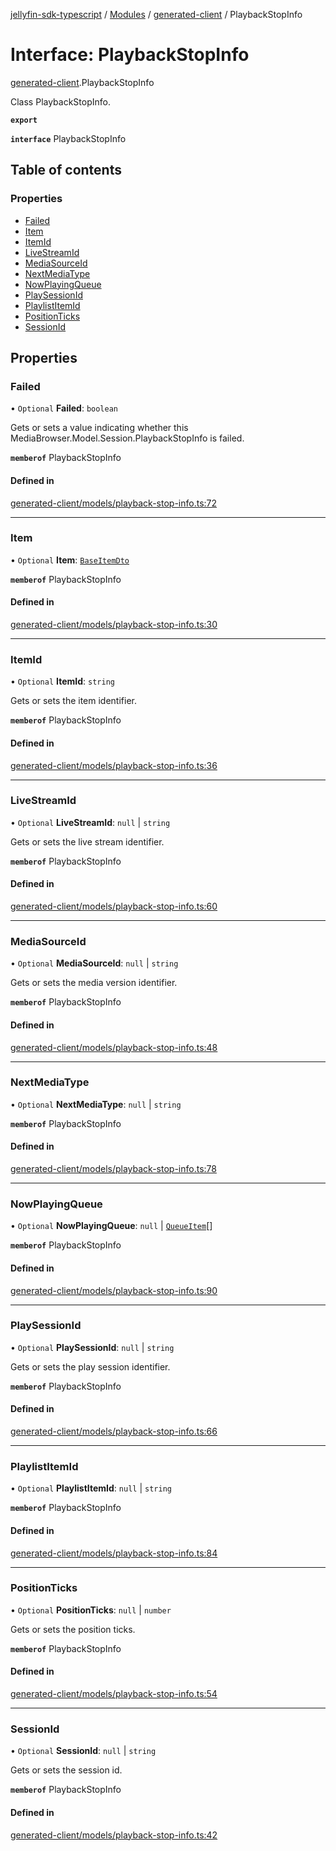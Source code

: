 [jellyfin-sdk-typescript](../README.md) / [Modules](../modules.md) / [generated-client](../modules/generated_client.md) / PlaybackStopInfo

# Interface: PlaybackStopInfo

[generated-client](../modules/generated_client.md).PlaybackStopInfo

Class PlaybackStopInfo.

**`export`**

**`interface`** PlaybackStopInfo

## Table of contents

### Properties

- [Failed](generated_client.PlaybackStopInfo.md#failed)
- [Item](generated_client.PlaybackStopInfo.md#item)
- [ItemId](generated_client.PlaybackStopInfo.md#itemid)
- [LiveStreamId](generated_client.PlaybackStopInfo.md#livestreamid)
- [MediaSourceId](generated_client.PlaybackStopInfo.md#mediasourceid)
- [NextMediaType](generated_client.PlaybackStopInfo.md#nextmediatype)
- [NowPlayingQueue](generated_client.PlaybackStopInfo.md#nowplayingqueue)
- [PlaySessionId](generated_client.PlaybackStopInfo.md#playsessionid)
- [PlaylistItemId](generated_client.PlaybackStopInfo.md#playlistitemid)
- [PositionTicks](generated_client.PlaybackStopInfo.md#positionticks)
- [SessionId](generated_client.PlaybackStopInfo.md#sessionid)

## Properties

### Failed

• `Optional` **Failed**: `boolean`

Gets or sets a value indicating whether this MediaBrowser.Model.Session.PlaybackStopInfo is failed.

**`memberof`** PlaybackStopInfo

#### Defined in

[generated-client/models/playback-stop-info.ts:72](https://github.com/thornbill/jellyfin-sdk-typescript/blob/e4df7f8/src/generated-client/models/playback-stop-info.ts#L72)

___

### Item

• `Optional` **Item**: [`BaseItemDto`](generated_client.BaseItemDto.md)

**`memberof`** PlaybackStopInfo

#### Defined in

[generated-client/models/playback-stop-info.ts:30](https://github.com/thornbill/jellyfin-sdk-typescript/blob/e4df7f8/src/generated-client/models/playback-stop-info.ts#L30)

___

### ItemId

• `Optional` **ItemId**: `string`

Gets or sets the item identifier.

**`memberof`** PlaybackStopInfo

#### Defined in

[generated-client/models/playback-stop-info.ts:36](https://github.com/thornbill/jellyfin-sdk-typescript/blob/e4df7f8/src/generated-client/models/playback-stop-info.ts#L36)

___

### LiveStreamId

• `Optional` **LiveStreamId**: ``null`` \| `string`

Gets or sets the live stream identifier.

**`memberof`** PlaybackStopInfo

#### Defined in

[generated-client/models/playback-stop-info.ts:60](https://github.com/thornbill/jellyfin-sdk-typescript/blob/e4df7f8/src/generated-client/models/playback-stop-info.ts#L60)

___

### MediaSourceId

• `Optional` **MediaSourceId**: ``null`` \| `string`

Gets or sets the media version identifier.

**`memberof`** PlaybackStopInfo

#### Defined in

[generated-client/models/playback-stop-info.ts:48](https://github.com/thornbill/jellyfin-sdk-typescript/blob/e4df7f8/src/generated-client/models/playback-stop-info.ts#L48)

___

### NextMediaType

• `Optional` **NextMediaType**: ``null`` \| `string`

**`memberof`** PlaybackStopInfo

#### Defined in

[generated-client/models/playback-stop-info.ts:78](https://github.com/thornbill/jellyfin-sdk-typescript/blob/e4df7f8/src/generated-client/models/playback-stop-info.ts#L78)

___

### NowPlayingQueue

• `Optional` **NowPlayingQueue**: ``null`` \| [`QueueItem`](generated_client.QueueItem.md)[]

**`memberof`** PlaybackStopInfo

#### Defined in

[generated-client/models/playback-stop-info.ts:90](https://github.com/thornbill/jellyfin-sdk-typescript/blob/e4df7f8/src/generated-client/models/playback-stop-info.ts#L90)

___

### PlaySessionId

• `Optional` **PlaySessionId**: ``null`` \| `string`

Gets or sets the play session identifier.

**`memberof`** PlaybackStopInfo

#### Defined in

[generated-client/models/playback-stop-info.ts:66](https://github.com/thornbill/jellyfin-sdk-typescript/blob/e4df7f8/src/generated-client/models/playback-stop-info.ts#L66)

___

### PlaylistItemId

• `Optional` **PlaylistItemId**: ``null`` \| `string`

**`memberof`** PlaybackStopInfo

#### Defined in

[generated-client/models/playback-stop-info.ts:84](https://github.com/thornbill/jellyfin-sdk-typescript/blob/e4df7f8/src/generated-client/models/playback-stop-info.ts#L84)

___

### PositionTicks

• `Optional` **PositionTicks**: ``null`` \| `number`

Gets or sets the position ticks.

**`memberof`** PlaybackStopInfo

#### Defined in

[generated-client/models/playback-stop-info.ts:54](https://github.com/thornbill/jellyfin-sdk-typescript/blob/e4df7f8/src/generated-client/models/playback-stop-info.ts#L54)

___

### SessionId

• `Optional` **SessionId**: ``null`` \| `string`

Gets or sets the session id.

**`memberof`** PlaybackStopInfo

#### Defined in

[generated-client/models/playback-stop-info.ts:42](https://github.com/thornbill/jellyfin-sdk-typescript/blob/e4df7f8/src/generated-client/models/playback-stop-info.ts#L42)
